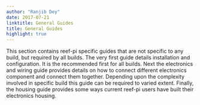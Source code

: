 ```yaml
---
author: "Ranjib Dey"
date: 2017-07-21
linktitle: General Guides
title: General Guides
highlight: true
---
```


This section contains reef-pi specific guides that are not specific to any build, but required by all builds. The very first guide details installation and configuration. It is the recommended first for all builds. Next the electronics and wiring guide provides details on how to connect different electronics component and connect them together. Depending upon the complexity involved in specific build this guide can be required to varied extent. Finally, the housing guide provides some ways current reef-pi users have built their electronics housing.
